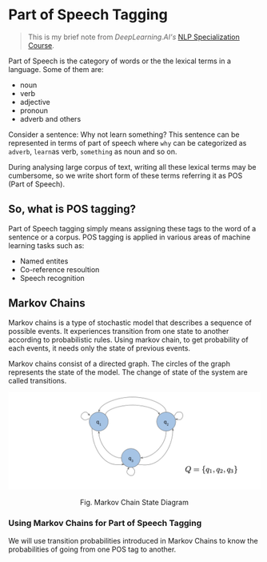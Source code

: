 # Part of Speech Tagging
> This is my brief note from *DeepLearning.AI's* [NLP Specialization Course](https://www.coursera.org/specializations/natural-language-processing).

Part of Speech is the category of words or the the lexical terms in a language. Some of them are: 
  - noun
  - verb
  - adjective
  - pronoun
  - adverb and others

Consider a sentence: Why not learn something? This sentence can be represented in terms of part of speech where <code>why</code> can be categorized as <code>adverb</code>, <code>learn</code>as verb</code>, <code>something</code> as noun and so on.

During analysing large corpus of text, writing all these lexical terms may be cumbersome, so we write short form of these terms referring it as POS (Part of Speech).

## So, what is POS tagging?
Part of Speech tagging simply means assigning these tags to the word of a sentence or a corpus. POS tagging is applied in various areas of machine learning tasks such as:
  - Named entites
  - Co-reference resoultion
  - Speech recognition


## Markov Chains
Markov chains is a type of stochastic model that describes a sequence of possible events. It experiences transition from one state to another according to probabilistic rules. Using markov chain, to get probability of each events, it needs only the state of previous events.

Markov chains consist of a directed graph. The circles of the graph represents the state of the model. The change of state of the system are called transitions.
<p align="center">
  <img src="/images/markov_chains.png">
</p>
<div align="center"> Fig. Markov Chain State Diagram </div>

  
  ### Using Markov Chains for Part of Speech Tagging
  We will use transition probabilities introduced in Markov Chains to know the probabilities of going from one POS tag to another.
